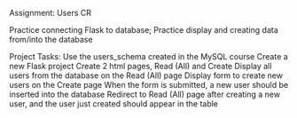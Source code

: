 Assignment: Users CR

Practice connecting Flask to database; Practice display and creating data from/into the database

Project Tasks:
    Use the users_schema created in the MySQL course
    Create a new Flask project
    Create 2 html pages, Read (All) and Create
    Display all users from the database on the Read (All) page
    Display form to create new users on the Create page
    When the form is submitted, a new user should be inserted into the database
    Redirect to Read (All) page after creating a new user, and the user just created should appear in the table